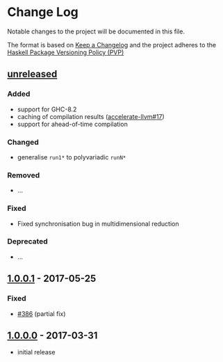 # Change Log

Notable changes to the project will be documented in this file.

The format is based on [Keep a Changelog](http://keepachangelog.com/) and the
project adheres to the [Haskell Package Versioning
Policy (PVP)](https://pvp.haskell.org)

## [unreleased]
### Added
 * support for GHC-8.2
 * caching of compilation results ([accelerate-llvm#17])
 * support for ahead-of-time compilation

### Changed
 * generalise `run1*` to polyvariadic `runN*`

### Removed
 * ...

### Fixed
 * Fixed synchronisation bug in multidimensional reduction
 
### Deprecated
 * ...


## [1.0.0.1] - 2017-05-25
### Fixed
  * [#386] (partial fix)

## [1.0.0.0] - 2017-03-31
  * initial release


[unreleased]:           https://github.com/AccelerateHS/accelerate-llvm/compare/1.0.0.0...HEAD
[1.0.0.1]:              https://github.com/AccelerateHS/accelerate-llvm/compare/1.0.0.0...1.0.0.1
[1.0.0.0]:              https://github.com/AccelerateHS/accelerate-llvm/compare/be7f91295f77434b2103c70aa1cabb6a4f2b09a8...1.0.0.0

[#386]:                 https://github.com/AccelerateHS/accelerate/issues/386

[accelerate-llvm#17]:   https://github.com/AccelerateHS/accelerate-llvm/issues/17

